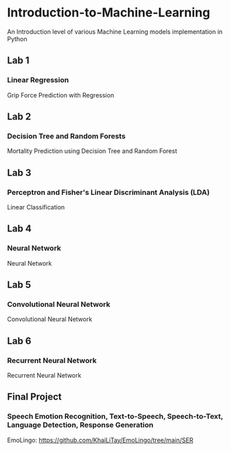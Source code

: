 # Introduction-to-Machine-Learning
An Introduction level of various Machine Learning models implementation in Python
## Lab 1 
### Linear Regression
Grip Force Prediction with Regression
## Lab 2
### Decision Tree and Random Forests
Mortality Prediction using Decision Tree and Random Forest
## Lab 3
### Perceptron and Fisher's Linear Discriminant Analysis (LDA)
Linear Classification
## Lab 4
### Neural Network
Neural Network
## Lab 5
### Convolutional Neural Network
Convolutional Neural Network
## Lab 6
### Recurrent Neural Network
Recurrent Neural Network
## Final Project
### Speech Emotion Recognition, Text-to-Speech, Speech-to-Text, Language Detection, Response Generation
EmoLingo: https://github.com/KhaiLiTay/EmoLingo/tree/main/SER
